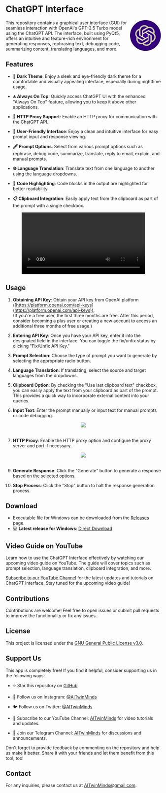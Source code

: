 <h1 align="left">ChatGPT Interface</h1>

<img align="right" width="100" height="100" src="https://github.com/AITwinMinds/ChatGPT-UI/blob/main/icon.png" alt="ChatGPT Interface">

<!-- Rest of your README content goes here -->


This repository contains a graphical user interface (GUI) for seamless interaction with OpenAI's GPT-3.5 Turbo model using the ChatGPT API. The interface, built using PyQt5, offers an intuitive and feature-rich environment for generating responses, rephrasing text, debugging code, summarizing content, translating languages, and more.

## Features

- **🌙 Dark Theme**: Enjoy a sleek and eye-friendly dark theme for a comfortable and visually appealing interface, especially during nighttime usage.
  
- **🔝 Always On Top**: Quickly access ChatGPT UI with the enhanced "Always On Top" feature, allowing you to keep it above other applications.

- **🔄 HTTP Proxy Support**: Enable an HTTP proxy for communication with the ChatGPT API.

- **🤝 User-Friendly Interface**: Enjoy a clean and intuitive interface for easy prompt input and response viewing.

- **🖋️ Prompt Options**: Select from various prompt options such as rephrase, debug code, summarize, translate, reply to email, explain, and manual prompts.

- **🌐 Language Translation**: Translate text from one language to another using the language dropdowns.

- **🎨 Code Highlighting**: Code blocks in the output are highlighted for better readability.

- **📋 Clipboard Integration**: Easily apply text from the clipboard as part of the prompt with a single checkbox.

<div align="center">
  <video src="https://github.com/AITwinMinds/ChatGPT-UI/assets/127874551/3d32e148-c6cf-4ea3-b13e-5aed38143f7f" width="400" />
</div>

## Usage

1. **Obtaining API Key**: Obtain your API key from OpenAI platform ([https://platform.openai.com/api-keys](https://platform.openai.com/api-keys)). <br>
(If you're a free user, the first three months are free. After this period, consider becoming a plus user or creating a new account to access an additional three months of free usage.)

3. **Entering API Key**: Once you have your API key, enter it into the designated field in the interface. You can toggle the fix/unfix status by clicking "Fix/Unfix API Key."

4. **Prompt Selection**: Choose the type of prompt you want to generate by selecting the appropriate radio button.

5. **Language Translation**: If translating, select the source and target languages from the dropdowns.

6. **Clipboard Option**: By checking the "Use last clipboard text" checkbox, you can easily apply the text from your clipboard as part of the prompt. This provides a quick way to incorporate external content into your queries.

7. **Input Text**: Enter the prompt manually or input text for manual prompts or code debugging.

<div align="center">
  <img src="https://github.com/AITwinMinds/ChatGPT-UI/assets/127874551/25770598-de4b-4a4d-95ee-e358e74af35a" />
</div>
<br>

7. **HTTP Proxy**: Enable the HTTP proxy option and configure the proxy server and port if necessary.

<div align="center">
  <img src="https://github.com/AITwinMinds/ChatGPT-UI/assets/127874551/d64a099b-0dc7-4422-8ed1-c91eaed7f0ab" />
</div>
<br>

9. **Generate Response**: Click the "Generate" button to generate a response based on the selected options.

10. **Stop Process**: Click the "Stop" button to halt the response generation process.

## Download

- Executable file for Windows can be downloaded from the [Releases](https://github.com/AITwinMinds/ChatGPT-UI/releases) page.
- 💻 **Latest release for Windows**: [Direct Download](https://github.com/AITwinMinds/ChatGPT-UI/releases/download/v1.0/ChatGPT-UI.exe)

## Video Guide on YouTube

Learn how to use the ChatGPT Interface effectively by watching our upcoming video guide on YouTube. The guide will cover topics such as prompt selection, language translation, clipboard integration, and more.

[Subscribe to our YouTube Channel](https://www.youtube.com/@AITwinMinds) for the latest updates and tutorials on ChatGPT Interface. Stay tuned for the upcoming video guide!

## Contributions

Contributions are welcome! Feel free to open issues or submit pull requests to improve the functionality or fix any issues.

## License

This project is licensed under the [GNU General Public License v3.0](LICENSE).

## Support Us

This app is completely free! If you find it helpful, consider supporting us in the following ways:

- ⭐ Star this repository on [GitHub](https://github.com/AITwinMinds/ChatGPT-UI).

- 📸 Follow us on Instagram: [@AITwinMinds](https://www.instagram.com/AITwinMinds)
  
- 🐦 Follow us on Twitter: [@AITwinMinds](https://twitter.com/AITwinMinds)

- 🎥 Subscribe to our YouTube Channel: [AITwinMinds](https://www.youtube.com/@AITwinMinds) for video tutorials and updates.

- 📣 Join our Telegram Channel: [AITwinMinds](https://t.me/AITwinMinds) for discussions and announcements.

Don't forget to provide feedback by commenting on the repository and help us make it better. Share it with your friends and let them benefit from this tool, too!

## Contact

For any inquiries, please contact us at [AITwinMinds@gmail.com](mailto:AITwinMinds@gmail.com).
